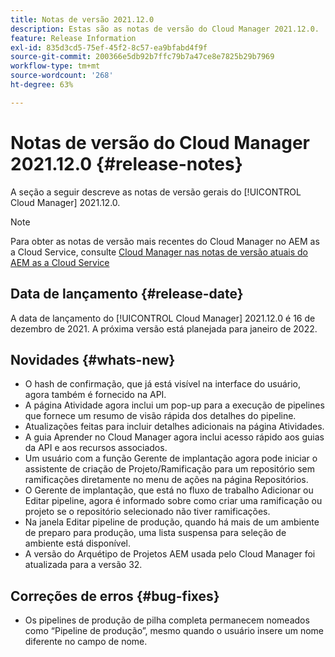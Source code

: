 ```yaml
---
title: Notas de versão 2021.12.0
description: Estas são as notas de versão do Cloud Manager 2021.12.0.
feature: Release Information
exl-id: 835d3cd5-75ef-45f2-8c57-ea9bfabd4f9f
source-git-commit: 200366e5db92b7ffc79b7a47ce8e7825b29b7969
workflow-type: tm+mt
source-wordcount: '268'
ht-degree: 63%

---
```


# Notas de versão do Cloud Manager 2021.12.0 {#release-notes}

A seção a seguir descreve as notas de versão gerais do [!UICONTROL Cloud Manager] 2021.12.0.

>[!NOTE]
>
>Para obter as notas de versão mais recentes do Cloud Manager no AEM as a Cloud Service, consulte [Cloud Manager nas notas de versão atuais do AEM as a Cloud Service](https://experienceleague.adobe.com/docs/experience-manager-cloud-service/content/implementing/using-cloud-manager/release-notes-cloud-manager/release-notes-cm-current.html?lang=pt-BR)

## Data de lançamento {#release-date}

A data de lançamento do [!UICONTROL Cloud Manager] 2021.12.0 é 16 de dezembro de 2021. A próxima versão está planejada para janeiro de 2022.

## Novidades {#whats-new}

* O hash de confirmação, que já está visível na interface do usuário, agora também é fornecido na API.
* A página Atividade agora inclui um pop-up para a execução de pipelines que fornece um resumo de visão rápida dos detalhes do pipeline.
* Atualizações feitas para incluir detalhes adicionais na página Atividades.
* A guia Aprender no Cloud Manager agora inclui acesso rápido aos guias da API e aos recursos associados.
* Um usuário com a função Gerente de implantação agora pode iniciar o assistente de criação de Projeto/Ramificação para um repositório sem ramificações diretamente no menu de ações na página Repositórios.
* O Gerente de implantação, que está no fluxo de trabalho Adicionar ou Editar pipeline, agora é informado sobre como criar uma ramificação ou projeto se o repositório selecionado não tiver ramificações.
* Na janela Editar pipeline de produção, quando há mais de um ambiente de preparo para produção, uma lista suspensa para seleção de ambiente está disponível.
* A versão do Arquétipo de Projetos AEM usada pelo Cloud Manager foi atualizada para a versão 32.

## Correções de erros {#bug-fixes}

* Os pipelines de produção de pilha completa permanecem nomeados como “Pipeline de produção”, mesmo quando o usuário insere um nome diferente no campo de nome.
